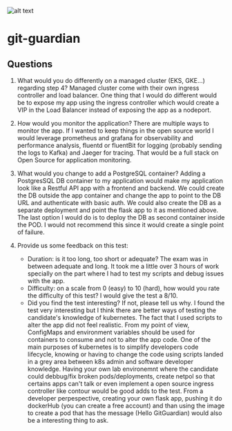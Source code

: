![alt text](https://images.g2crowd.com/uploads/product/image/social_landscape/social_landscape_31684b1b76816fe94b83a436fe672fad/gitguardian.jpg)

# git-guardian


## Questions 
1. What would you do differently on a managed cluster (EKS, GKE…) regarding step 4?
    Managed cluster come with their own ingress controller and load balancer. One thing that I would do different would be to expose my app using the ingress controller which would create a VIP in the Load Balancer instead of exposing the app as a nodeport.  

2. How would you monitor the application?
    There are multiple ways to monitor the app. If I wanted to keep things in the open source world I would leverage prometheus and grafana for observability and performance analysis, fluentd or fluentBit for logging (probably sending the logs to Kafka) and Jaeger for tracing. That would be a full stack on Open Source for application monitoring. 

3. What would you change to add a PostgreSQL container?
    Adding a PostgresSQL DB container to my application would make my application look like a Restful API app with a frontend and backend. We could create the DB outside the app container and change the app to point to the DB URL and authenticate with basic auth. 
    We could also create the DB as a separate deployment and point the flask app to it as mentioned above. 
    The last option I would do is to deploy the DB as second container inside the POD. I would not recommend this since it would create a single point of failure. 

4. Provide us some feedback on this test:
    - Duration: is it too long, too short or adequate?
        The exam was in between adequate and long. It took me a little over 3 hours of work specially on the part where I had to test my scripts and debug issues with the app. 
    - Difficulty: on a scale from 0 (easy) to 10 (hard), how would you rate the difficulty
of this test?
        I would give the test a 8/10. 
    - Did you find the test interesting? If not, please tell us why.
        I found the test very interesting but I think there are better ways of testing the candidate's knowledge of kubernetes. The fact that I used scripts to alter the app did not feel realistic. From my point of view, ConfigMaps and environment variables should be used for containers to consume and not to alter the app code. One of the main purposes of kubernetes is to simplify developers code lifecycle, knowing or having to change the code using scripts landed in a grey area between k8s admin and software developer knowledge. Having your own lab environemnt where the candidate could debbug/fix broken pods/deployments, create netpol so that certains apps can't talk or even implement a open source ingress controller like contour would be good adds to the test. 
        From a developer perpespective, creating your own flask app, pushing it do dockerHub (you can create a free account) and than using the image to create a pod that has the message (Hello GitGuardian) would also be a interesting thing to ask. 



